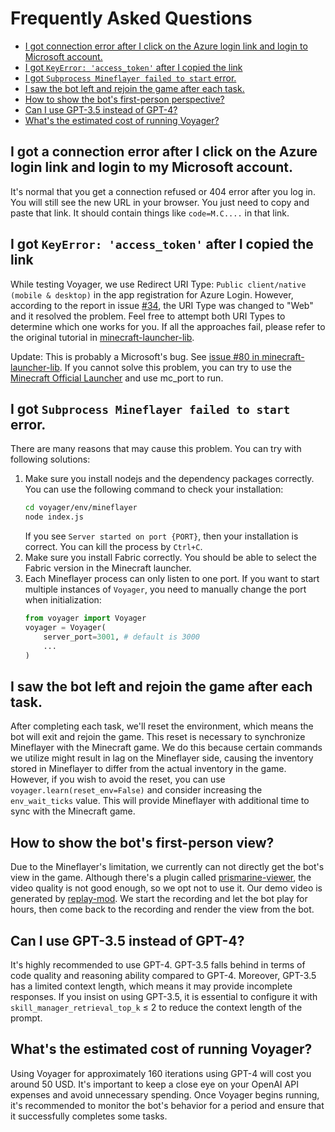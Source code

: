 # Frequently Asked Questions
* [I got connection error after I click on the Azure login link and login to Microsoft account.](#i-got-a-connection-error-after-i-click-on-the-azure-login-link-and-login-to-my-microsoft-account)
* [I got `KeyError: 'access_token'` after I copied the link](#i-got-keyerror-accesstoken-after-i-copied-the-link)
* [I got `Subprocess Mineflayer failed to start` error.](#i-got-subprocess-mineflayer-failed-to-start-error)
* [I saw the bot left and rejoin the game after each task.](#i-saw-the-bot-left-and-rejoin-the-game-after-each-task)
* [How to show the bot's first-person perspective?](#how-to-show-the-bots-first-person-view)
* [Can I use GPT-3.5 instead of GPT-4?](#can-i-use-gpt-35-instead-of-gpt-4)
* [What's the estimated cost of running Voyager?](#whats-the-estimated-cost-of-running-voyager)

## I got a connection error after I click on the Azure login link and login to my Microsoft account.

It's normal that you get a connection refused or 404 error after you log in. You will still see the new URL in your browser. You just need to copy and paste that link. It should contain things like `code=M.C....` in that link.

## I got `KeyError: 'access_token'` after I copied the link

While testing Voyager, we use Redirect URI Type: `Public client/native (mobile & desktop)` in the app registration for Azure Login. However, according to the report in issue [#34](https://github.com/MineDojo/Voyager/issues/34#issuecomment-1567007133), the URI Type was changed to "Web" and it resolved the problem. Feel free to attempt both URI Types to determine which one works for you. If all the approaches fail, please refer to the original tutorial in [minecraft-launcher-lib](https://minecraft-launcher-lib.readthedocs.io/en/stable/tutorial/microsoft_login.html).

Update: This is probably a Microsoft's bug. See [issue #80 in minecraft-launcher-lib](https://codeberg.org/JakobDev/minecraft-launcher-lib/issues/80). If you cannot solve this problem, you can try to use the [Minecraft Official Launcher](./installation/minecraft_instance_install.md#option-2-minecraft-official-launcher) and use mc_port to run.
## I got `Subprocess Mineflayer failed to start` error.

There are many reasons that may cause this problem. You can try with following solutions:
1. Make sure you install nodejs and the dependency packages correctly. You can use the following command to check your installation:
    ```bash
    cd voyager/env/mineflayer
    node index.js
    ```
   If you see `Server started on port {PORT}`, then your installation is correct. You can kill the process by `Ctrl+C`.
2. Make sure you install Fabric correctly. You should be able to select the Fabric version in the Minecraft launcher. 
3. Each Mineflayer process can only listen to one port. If you want to start multiple instances of `Voyager`, you need to manually change the port when initialization:
    ```python
    from voyager import Voyager
    voyager = Voyager(
        server_port=3001, # default is 3000
        ...
    )
    ```
   
## I saw the bot left and rejoin the game after each task.

After completing each task, we'll reset the environment, which means the bot will exit and rejoin the game. This reset is necessary to synchronize Mineflayer with the Minecraft game. We do this because certain commands we utilize might result in lag on the Mineflayer side, causing the inventory stored in Mineflayer to differ from the actual inventory in the game. However, if you wish to avoid the reset, you can use `voyager.learn(reset_env=False)` and consider increasing the `env_wait_ticks` value. This will provide Mineflayer with additional time to sync with the Minecraft game.


## How to show the bot's first-person view?

Due to the Mineflayer's limitation, we currently can not directly get the bot's view in the game. Although there's a plugin called [prismarine-viewer](https://github.com/PrismarineJS/prismarine-viewer), the video quality is not good enough, so we opt not to use it. Our demo video is generated by [replay-mod](https://www.replaymod.com/). We start the recording and let the bot play for hours, then come back to the recording and render the view from the bot.


## Can I use GPT-3.5 instead of GPT-4?

It's highly recommended to use GPT-4. GPT-3.5 falls behind in terms of code quality and reasoning ability compared to GPT-4. Moreover, GPT-3.5 has a limited context length, which means it may provide incomplete responses. If you insist on using GPT-3.5, it is essential to configure it with `skill_manager_retrieval_top_k` ≤ 2 to reduce the context length of the prompt.

## What's the estimated cost of running Voyager?

Using Voyager for approximately 160 iterations using GPT-4 will cost you around 50 USD. It's important to keep a close eye on your OpenAI API expenses and avoid unnecessary spending. Once Voyager begins running, it's recommended to monitor the bot's behavior for a period and ensure that it successfully completes some tasks.